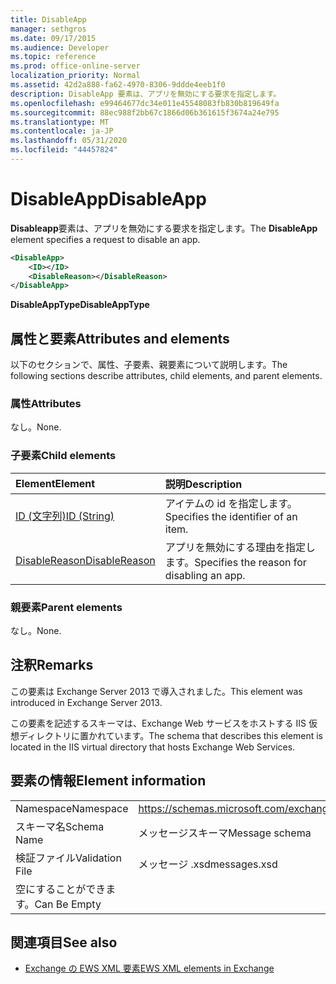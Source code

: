 ```yaml
---
title: DisableApp
manager: sethgros
ms.date: 09/17/2015
ms.audience: Developer
ms.topic: reference
ms.prod: office-online-server
localization_priority: Normal
ms.assetid: 42d2a888-fa62-4970-8306-9ddde4eeb1f0
description: DisableApp 要素は、アプリを無効にする要求を指定します。
ms.openlocfilehash: e99464677dc34e011e45548083fb830b819649fa
ms.sourcegitcommit: 88ec988f2bb67c1866d06b361615f3674a24e795
ms.translationtype: MT
ms.contentlocale: ja-JP
ms.lasthandoff: 05/31/2020
ms.locfileid: "44457824"
---
```

# <a name="disableapp"></a><span data-ttu-id="9e7a4-103">DisableApp</span><span class="sxs-lookup"><span data-stu-id="9e7a4-103">DisableApp</span></span>

<span data-ttu-id="9e7a4-104">**Disableapp**要素は、アプリを無効にする要求を指定します。</span><span class="sxs-lookup"><span data-stu-id="9e7a4-104">The **DisableApp** element specifies a request to disable an app.</span></span> 
  
```XML
<DisableApp>
    <ID></ID>
    <DisableReason></DisableReason>
</DisableApp>
```

 <span data-ttu-id="9e7a4-105">**DisableAppType**</span><span class="sxs-lookup"><span data-stu-id="9e7a4-105">**DisableAppType**</span></span>
## <a name="attributes-and-elements"></a><span data-ttu-id="9e7a4-106">属性と要素</span><span class="sxs-lookup"><span data-stu-id="9e7a4-106">Attributes and elements</span></span>

<span data-ttu-id="9e7a4-107">以下のセクションで、属性、子要素、親要素について説明します。</span><span class="sxs-lookup"><span data-stu-id="9e7a4-107">The following sections describe attributes, child elements, and parent elements.</span></span>
  
### <a name="attributes"></a><span data-ttu-id="9e7a4-108">属性</span><span class="sxs-lookup"><span data-stu-id="9e7a4-108">Attributes</span></span>

<span data-ttu-id="9e7a4-109">なし。</span><span class="sxs-lookup"><span data-stu-id="9e7a4-109">None.</span></span>
  
### <a name="child-elements"></a><span data-ttu-id="9e7a4-110">子要素</span><span class="sxs-lookup"><span data-stu-id="9e7a4-110">Child elements</span></span>

|<span data-ttu-id="9e7a4-111">**Element**</span><span class="sxs-lookup"><span data-stu-id="9e7a4-111">**Element**</span></span>|<span data-ttu-id="9e7a4-112">**説明**</span><span class="sxs-lookup"><span data-stu-id="9e7a4-112">**Description**</span></span>|
|:-----|:-----|
|[<span data-ttu-id="9e7a4-113">ID (文字列)</span><span class="sxs-lookup"><span data-stu-id="9e7a4-113">ID (String)</span></span>](id-string.md) <br/> |<span data-ttu-id="9e7a4-114">アイテムの id を指定します。</span><span class="sxs-lookup"><span data-stu-id="9e7a4-114">Specifies the identifier of an item.</span></span>  <br/> |
|[<span data-ttu-id="9e7a4-115">DisableReason</span><span class="sxs-lookup"><span data-stu-id="9e7a4-115">DisableReason</span></span>](disablereason.md) <br/> |<span data-ttu-id="9e7a4-116">アプリを無効にする理由を指定します。</span><span class="sxs-lookup"><span data-stu-id="9e7a4-116">Specifies the reason for disabling an app.</span></span>  <br/> |
   
### <a name="parent-elements"></a><span data-ttu-id="9e7a4-117">親要素</span><span class="sxs-lookup"><span data-stu-id="9e7a4-117">Parent elements</span></span>

<span data-ttu-id="9e7a4-118">なし。</span><span class="sxs-lookup"><span data-stu-id="9e7a4-118">None.</span></span>
  
## <a name="remarks"></a><span data-ttu-id="9e7a4-119">注釈</span><span class="sxs-lookup"><span data-stu-id="9e7a4-119">Remarks</span></span>

<span data-ttu-id="9e7a4-120">この要素は Exchange Server 2013 で導入されました。</span><span class="sxs-lookup"><span data-stu-id="9e7a4-120">This element was introduced in Exchange Server 2013.</span></span>
  
<span data-ttu-id="9e7a4-121">この要素を記述するスキーマは、Exchange Web サービスをホストする IIS 仮想ディレクトリに置かれています。</span><span class="sxs-lookup"><span data-stu-id="9e7a4-121">The schema that describes this element is located in the IIS virtual directory that hosts Exchange Web Services.</span></span>
  
## <a name="element-information"></a><span data-ttu-id="9e7a4-122">要素の情報</span><span class="sxs-lookup"><span data-stu-id="9e7a4-122">Element information</span></span>

|||
|:-----|:-----|
|<span data-ttu-id="9e7a4-123">Namespace</span><span class="sxs-lookup"><span data-stu-id="9e7a4-123">Namespace</span></span>  <br/> |https://schemas.microsoft.com/exchange/services/2006/messages  <br/> |
|<span data-ttu-id="9e7a4-124">スキーマ名</span><span class="sxs-lookup"><span data-stu-id="9e7a4-124">Schema Name</span></span>  <br/> |<span data-ttu-id="9e7a4-125">メッセージスキーマ</span><span class="sxs-lookup"><span data-stu-id="9e7a4-125">Message schema</span></span>  <br/> |
|<span data-ttu-id="9e7a4-126">検証ファイル</span><span class="sxs-lookup"><span data-stu-id="9e7a4-126">Validation File</span></span>  <br/> |<span data-ttu-id="9e7a4-127">メッセージ .xsd</span><span class="sxs-lookup"><span data-stu-id="9e7a4-127">messages.xsd</span></span>  <br/> |
|<span data-ttu-id="9e7a4-128">空にすることができます。</span><span class="sxs-lookup"><span data-stu-id="9e7a4-128">Can Be Empty</span></span>  <br/> ||
   
## <a name="see-also"></a><span data-ttu-id="9e7a4-129">関連項目</span><span class="sxs-lookup"><span data-stu-id="9e7a4-129">See also</span></span>

- [<span data-ttu-id="9e7a4-130">Exchange の EWS XML 要素</span><span class="sxs-lookup"><span data-stu-id="9e7a4-130">EWS XML elements in Exchange</span></span>](ews-xml-elements-in-exchange.md)

